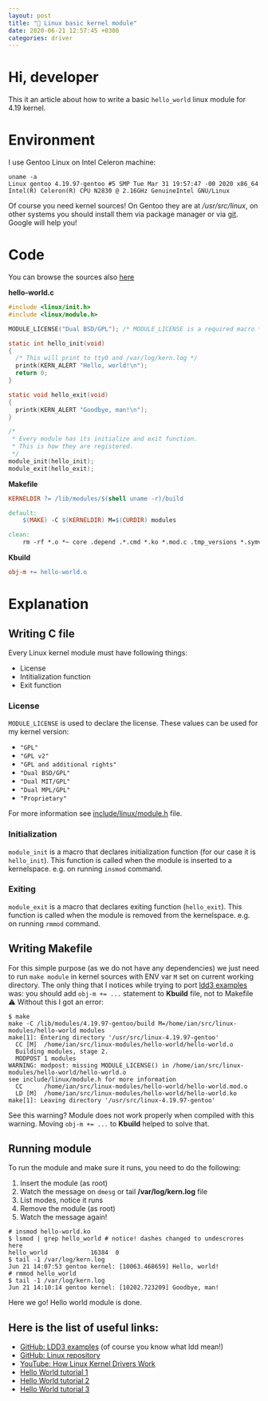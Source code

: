 ```yaml
---
layout: post
title: "👶 Linux basic kernel module"
date: 2020-06-21 12:57:45 +0300
categories: driver
---
```


# Hi, developer

This it an article about how to write a basic `hello_world` linux module for 4.19 kernel.

# Environment

I use Gentoo Linux on Intel Celeron machine:

```
uname -a
Linux gentoo 4.19.97-gentoo #5 SMP Tue Mar 31 19:57:47 -00 2020 x86_64 Intel(R) Celeron(R) CPU N2830 @ 2.16GHz GenuineIntel GNU/Linux
```

Of course you need kernel sources! On Gentoo they are at */usr/src/linux*, on other systems you should install them via package manager or via [git](https://github.com/torvalds/linux). Google will help you!


# Code

You can browse the sources also [here](https://github.com/mrexox/mrexox.github.io/tree/hello-world-linux-module)

**hello-world.c**

```c
#include <linux/init.h>
#include <linux/module.h>

MODULE_LICENSE("Dual BSD/GPL"); /* MODULE_LICENSE is a required macro */

static int hello_init(void)
{
  /* This will print to tty0 and /var/log/kern.log */
  printk(KERN_ALERT "Hello, world!\n");
  return 0;
}

static void hello_exit(void)
{
  printk(KERN_ALERT "Goodbye, man!\n");
}

/*
 * Every module has its initialize and exit function.
 * This is how they are registered.
 */
module_init(hello_init);
module_exit(hello_exit);
```

**Makefile**

```makefile
KERNELDIR ?= /lib/modules/$(shell uname -r)/build

default:
	$(MAKE) -C $(KERNELDIR) M=$(CURDIR) modules

clean:
	rm -rf *.o *~ core .depend .*.cmd *.ko *.mod.c .tmp_versions *.symvers modules.order
```

**Kbuild**

```makefile
obj-m += hello-world.o
```

# Explanation

## Writing C file

Every Linux kernel module must have following things:

- License
- Intitialization function
- Exit function

### License

`MODULE_LICENSE` is used to declare the license. These values can be used for my kernel version:

- `"GPL"`
- `"GPL v2"`
- `"GPL and additional rights"`
- `"Dual BSD/GPL"`
- `"Dual MIT/GPL"`
- `"Dual MPL/GPL"`
- `"Proprietary"`

For more information see [include/linux/module.h](https://github.com/torvalds/linux/blob/master/include/linux/module.h) file.

### Initialization

`module_init` is a macro that declares initialization function (for our case it is `hello_init`). This function is called when the module is inserted to a kernelspace. e.g. on running `insmod` command.

### Exiting

`module_exit` is a macro that declares exiting function (`hello_exit`). This function is called when the module is removed from the kernelspace. e.g. on running `rmmod` command.

## Writing Makefile

For this simple purpose (as we do not have any dependencies) we just need to run `make module` in kernel sources with ENV var `M` set on current working directory. The only thing that I notices while trying to port [ldd3 examples](https://github.com/martinezjavier/ldd3) was: you should add `obj-m += ...` statement to **Kbuild** file, not to Makefile :warning: Without this I got an error:

```
$ make
make -C /lib/modules/4.19.97-gentoo/build M=/home/ian/src/linux-modules/hello-world modules
make[1]: Entering directory '/usr/src/linux-4.19.97-gentoo'
  CC [M]  /home/ian/src/linux-modules/hello-world/hello-world.o
  Building modules, stage 2.
  MODPOST 1 modules
WARNING: modpost: missing MODULE_LICENSE() in /home/ian/src/linux-modules/hello-world/hello-world.o
see include/linux/module.h for more information
  CC      /home/ian/src/linux-modules/hello-world/hello-world.mod.o
  LD [M]  /home/ian/src/linux-modules/hello-world/hello-world.ko
make[1]: Leaving directory '/usr/src/linux-4.19.97-gentoo'
```

See this warning? Module does not work properly when compiled with this warning. Moving `obj-m += ...` to **Kbuild** helped to solve that.

## Running module

To run the module and make sure it runs, you need to do the following:

1. Insert the module (as root)
1. Watch the message on `dmesg` or tail **/var/log/kern.log** file
1. List modes, notice it runs
1. Remove the module (as root)
1. Watch the message again!

```
# insmod hello-world.ko
$ lsmod | grep hello_world # notice! dashes changed to undescrores here
hello_world            16384  0
$ tail -1 /var/log/kern.log
Jun 21 14:07:53 gentoo kernel: [10063.468659] Hello, world!
# rmmod hello_world
$ tail -1 /var/log/kern.log
Jun 21 14:10:14 gentoo kernel: [10202.723209] Goodbye, man!
```

Here we go! Hello world module is done.

## Here is the list of useful links:

- [GitHub: LDD3 examples](https://github.com/martinezjavier/ldd3) (of course you know what ldd mean!)
- [GitHub: Linux repository](https://github.com/torvalds/linux)
- [YouTube: How Linux Kernel Drivers Work](https://www.youtube.com/watch?v=juGNPLdjLH4)
- [Hello World tutorial 1](https://tldp.org/LDP/lkmpg/2.6/html/x121.html)
- [Hello World tutorial 2](https://blog.sourcerer.io/writing-a-simple-linux-kernel-module-d9dc3762c234)
- [Hello World tutorial 3](https://www.geeksforgeeks.org/linux-kernel-module-programming-hello-world-program/)
